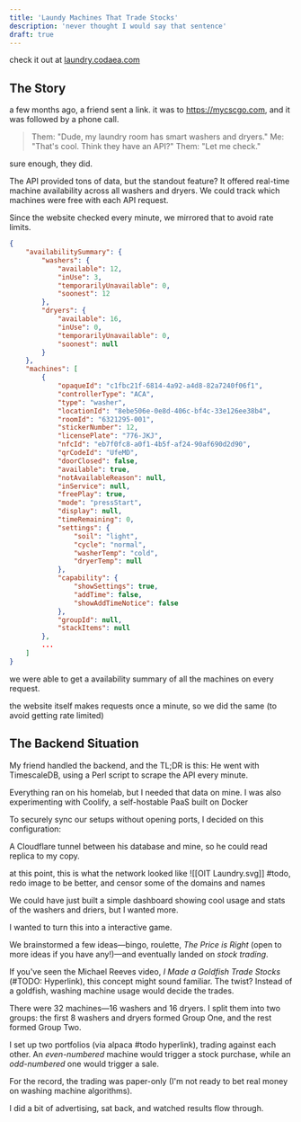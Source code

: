 ```yaml
---
title: 'Laundy Machines That Trade Stocks'
description: 'never thought I would say that sentence'
draft: true
---
```


check it out at [laundry.codaea.com](https://laundry.codaea.com)
## The Story


a few months ago, a friend sent a link. it was to https://mycscgo.com, and it was followed by a phone call.

> Them: "Dude, my laundry room has smart washers and dryers." Me: "That's cool. Think they have an API?" Them: "Let me check."

sure enough, they did.

The API provided tons of data, but the standout feature? It offered real-time machine availability across all washers and dryers. We could track which machines were free with each API request.

Since the website checked every minute, we mirrored that to avoid rate limits.
```json
{
    "availabilitySummary": {
        "washers": {
            "available": 12,
            "inUse": 3,
            "temporarilyUnavailable": 0,
            "soonest": 12
        },
        "dryers": {
            "available": 16,
            "inUse": 0,
            "temporarilyUnavailable": 0,
            "soonest": null
        }
    },
    "machines": [
        {
            "opaqueId": "c1fbc21f-6814-4a92-a4d8-82a7240f06f1",
            "controllerType": "ACA",
            "type": "washer",
            "locationId": "8ebe506e-0e8d-406c-bf4c-33e126ee38b4",
            "roomId": "6321295-001",
            "stickerNumber": 12,
            "licensePlate": "776-JKJ",
            "nfcId": "eb7f0fc8-a0f1-4b5f-af24-90af690d2d90",
            "qrCodeId": "UfeMD",
            "doorClosed": false,
            "available": true,
            "notAvailableReason": null,
            "inService": null,
            "freePlay": true,
            "mode": "pressStart",
            "display": null,
            "timeRemaining": 0,
            "settings": {
                "soil": "light",
                "cycle": "normal",
                "washerTemp": "cold",
                "dryerTemp": null
            },
            "capability": {
                "showSettings": true,
                "addTime": false,
                "showAddTimeNotice": false
            },
            "groupId": null,
            "stackItems": null
        },
        ...
    ]
}
```

we were able to get a availability summary of all the machines on every request.

the website itself makes requests once a minute, so we did the same (to avoid getting rate limited)

## The Backend Situation

My friend handled the backend, and the TL;DR is this: He went with TimescaleDB, using a Perl script to scrape the API every minute.

Everything ran on his homelab, but I needed that data on mine. I was also experimenting with Coolify, a self-hostable PaaS built on Docker

To securely sync our setups without opening ports, I decided on this configuration:

A Cloudflare tunnel between his database and mine, so he could read replica to my copy.

at this point, this is what the network looked like
![[OIT Laundry.svg]]
#todo, redo image to be better, and censor some of the domains and names

We could have just built a simple dashboard showing cool usage and stats of the washers and driers, but I wanted more.

I wanted to turn this into a interactive game.

We brainstormed a few ideas—bingo, roulette, _The Price is Right_ (open to more ideas if you have any!)—and eventually landed on _stock trading_.

If you've seen the Michael Reeves video, _I Made a Goldfish Trade Stocks_ (#TODO: Hyperlink), this concept might sound familiar. The twist? Instead of a goldfish, washing machine usage would decide the trades.

There were 32 machines—16 washers and 16 dryers. I split them into two groups: the first 8 washers and dryers formed Group One, and the rest formed Group Two.

I set up two portfolios (via alpaca #todo hyperlink), trading against each other. An _even-numbered_ machine would trigger a stock purchase, while an _odd-numbered_ one would trigger a sale.

For the record, the trading was paper-only (I'm not ready to bet real money on washing machine algorithms).

I did a bit of advertising, sat back, and watched results flow through.
